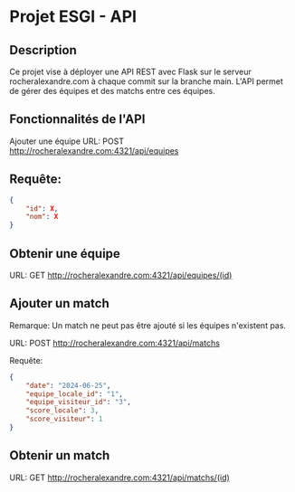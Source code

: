 # Projet ESGI - API
## Description
Ce projet vise à déployer une API REST avec Flask sur le serveur rocheralexandre.com à chaque commit sur la branche main. L'API permet de gérer des équipes et des matchs entre ces équipes.

## Fonctionnalités de l'API
Ajouter une équipe
URL: POST http://rocheralexandre.com:4321/api/equipes

## Requête:

```json
{
    "id": X,
    "nom": X
}
```

## Obtenir une équipe
URL: GET http://rocheralexandre.com:4321/api/equipes/(id)

## Ajouter un match
Remarque: Un match ne peut pas être ajouté si les équipes n'existent pas.

URL: POST http://rocheralexandre.com:4321/api/matchs

Requête:

```json
{
    "date": "2024-06-25",
    "equipe_locale_id": "1",
    "equipe_visiteur_id": "3",
    "score_locale": 3,
    "score_visiteur": 1
}
```
## Obtenir un match

URL: GET http://rocheralexandre.com:4321/api/matchs/(id)
